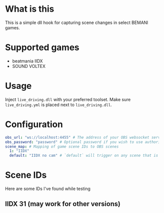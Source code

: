 # What is this
This is a simple dll hook for capturing scene changes in select BEMANI games.

# Supported games
- beatmania IIDX
- SOUND VOLTEX

# Usage
Inject `live_driving.dll` with your preferred toolset. Make sure `live_driving.yml` is placed next to `live_driving.dll`.

# Configuration
```yml
obs_url: "ws://localhost:4455" # The address of your OBS websocket server
obs_password: "password" # Optional password if you wish to use authorization
scene_map: # Mapping of game scene IDs to OBS scenes
  1: "IIDX"
  default: "IIDX no cam" # `default` will trigger on any scene that is not mapped, you can also omit this if you don't want that behaviour
```

# Scene IDs
Here are some IDs I've found while testing
## IIDX 31 (may work for other versions)
